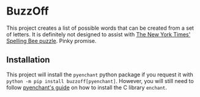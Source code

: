 # BuzzOff

This project creates a list of possible words that can be created from a set of letters.
It is definitely not designed to assist with [The New York Times' Spelling Bee puzzle](https://www.nytimes.com/puzzles/spelling-bee).
Pinky promise.

## Installation

This project will install the `pyenchant` python package if you request it with `python -m pip install buzzoff[pyenchant]`.
However, you will still need to follow [pyenchant's guide](https://pyenchant.github.io/pyenchant/install.html) on how to install the C library `enchant`.
